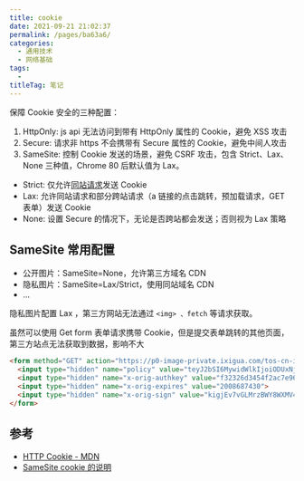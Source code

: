 ```yaml
---
title: cookie
date: 2021-09-21 21:02:37
permalink: /pages/ba63a6/
categories: 
  - 通用技术
  - 网络基础
tags: 
  - 
titleTag: 笔记
---
```


保障 Cookie 安全的三种配置：
1. HttpOnly: js api 无法访问到带有 HttpOnly 属性的 Cookie，避免 XSS 攻击
2. Secure: 请求非 https 不会携带有 Secure 属性的 Cookie，避免中间人攻击
3. SameSite: 控制 Cookie 发送的场景，避免 CSRF 攻击，包含 Strict、Lax、None 三种值，Chrome 80 后默认值为 Lax。
  - Strict: 仅允许[同站请求](https://www.gahing.top/pages/de0dee/)发送 Cookie
  - Lax: 允许同站请求和部分跨站请求（a 链接的点击跳转，预加载请求，GET 表单）发送 Cookie
  - None: 设置 Secure 的情况下，无论是否跨站都会发送；否则视为 Lax 策略


## SameSite 常用配置

- 公开图片：SameSite=None，允许第三方域名 CDN 
- 隐私图片：SameSite=Lax/Strict，使用同站域名 CDN
- ...

隐私图片配置 Lax ，第三方网站无法通过 `<img> 、fetch` 等请求获取。

虽然可以使用 Get form 表单请求携带 Cookie，但是提交表单跳转的其他页面，第三方站点无法获取到数据，影响不大
```html
<form method="GET" action="https://p0-image-private.ixigua.com/tos-cn-i-0004/xx~noop.webp">
  <input type="hidden" name="policy" value="teyJ2bSI6MywidWlkIjoiODUxNjYyOTY0MTIifQ==">
  <input type="hidden" name="x-orig-authkey" value="f32326d3454f2ac7e96d3d06cdbb035152127018">
  <input type="hidden" name="x-orig-expires" value="2008687430">
  <input type="hidden" name="x-orig-sign" value="kigjEv7vGLMrzBWY8WXMV4sp/Hro=">
</form>
```


## 参考

- [HTTP Cookie - MDN](https://developer.mozilla.org/zh-CN/docs/Web/HTTP/Cookies)
- [SameSite cookie 的说明](https://web.dev/samesite-cookies-explained/?hl=zh-cn)